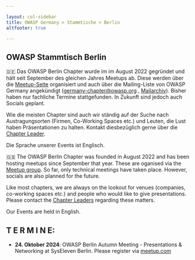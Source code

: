 ```yaml
---

layout: col-sidebar
title: OWASP Germany > Stammtische > Berlin
altfooter: true

---
```


## OWASP Stammtisch Berlin

🇩🇪 Das OWASP Berlin Chapter wurde im im August 2022 gegründet und hält seit September des gleichen Jahres Meetups ab. Diese werden über die [Meetup-Seite](https://www.meetup.com/owasp-berlin/) organisiert und auch über die Mailing-Liste von OWASP Germany angekündigt
([germany-chapter@owasp.org](mailto:germany-chapter@owasp.org) , [Mailarchiv](https://groups.google.com/a/owasp.org/forum/#!forum/germany-chapter)). Bisher haben nur fachliche Termine stattgefunden. In Zukunft sind jedoch auch Socials geplant.

Wie die meisten Chapter sind auch wir ständig auf der Suche nach Austragungsorten (Firmen, Co-Working Spaces etc.) und Leuten, die Lust haben Präsentationen zu halten. Kontakt diesbezüglich gerne über die [Chapter Leader](https://owasp.org/www-chapter-berlin/).

Die Sprache unserer Events ist Englisch. 

🇬🇧 The OWASP Berlin Chapter was founded in August 2022 and has been hosting meetups since September that year. These are oganised via the [Meetup group](https://www.meetup.com/owasp-berlin/). So far, only technical meetings have taken place. However, socials are also planned for the future.

Like most chapters, we are always on the lookout for venues (companies, co-working spaces etc.) and people who would like to give presentations. Please contact the [Chapter Leaders](https://owasp.org/www-chapter-berlin/) regarding these matters.

Our Events are held in English.


## **T E R M I N E:**
* **24. Oktober 2024**: OWASP Berlin Autumn Meeting - Presentations & Networking at SysEleven Berlin. Please register via [meetup.com](https://www.meetup.com/owasp-berlin/events/303636873/?notificationId=1421649887188836352&eventOrigin=notifications) 